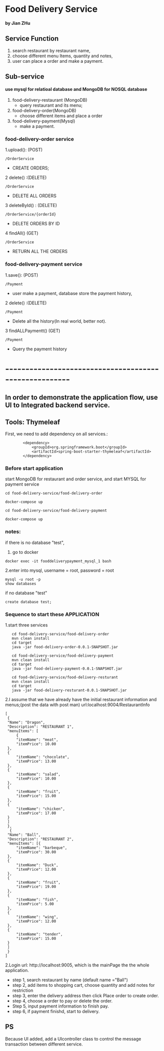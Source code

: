 
# Food Delivery Service
#### by Jian ZHu

## Service Function
1. search restaurant by restaurant name,
2. choose different menu Items, quantity and notes,
3. user can place a order and make a payment.



## Sub-service
#### use mysql for relatioal database and MongoDB for NOSQL database


1. food-delivery-restaurant (MongoDB)
     * query restaurant and its menu;
2. food-delivery-order(MongoDB)
     * choose different items and place a order
3. food-delivery-payment(Mysql)
     * make a payment. 
     
   
### food-delivery-order service

1.upload(): (POST)
```
/OrderService
```
   * CREATE ORDERS;

2 delete() :(DELETE)
```
/OrderService
```
   * DELETE ALL ORDERS
   
3 deleteById() : (DELETE)
```
/OrderService/{orderId}
```
* DELETE ORDERS BY ID

4 findAll() (GET)
```
/OrderService
```
   * RETURN ALL THE ORDERS


### food-delivery-payment service
1.save(): (POST)
```
/Payment
```
   * user make a payment, database store the payment history,

2 delete() :(DELETE)
```
/Payment
```
   * Delete all the history(In real world, better not).
   
3 findALLPaymentt() (GET)
```
/Payment
```
   * Query the payment history


# ------------------------------------------------------

## In order to demonstrate the application flow, use UI to Integrated backend service.
## Tools: Thymeleaf
First, we need to add dependency on all services.:
```
		<dependency>
			<groupId>org.springframework.boot</groupId>
			<artifactId>spring-boot-starter-thymeleaf</artifactId>
		</dependency>
```

### Before start application
start MongoDB for restaurant and order service, and start MYSQL for payment service

```
cd food-delivery-service/food-delivery-order
```

```
docker-compose up
```
```
cd food-delivery-service/food-delivery-payment
```

```
docker-compose up
```
### notes:
if there is no database "test", 
1. go to docker 
```
docker exec -it fooddeliverypayment_mysql_1 bash
```
2.enter into mysql, username = root, password = root
```
mysql -u root -p
show databases
```
if no database "test"

```
create database test;
```
### Sequence to start these APPLICATION
1.start three services
```
   cd food-delivery-service/food-delivery-order
   mvn clean install
   cd target
   java -jar food-delivery-order-0.0.1-SNAPSHOT.jar 
```

```
   cd food-delivery-service/food-delivery-payment
   mvn clean install
   cd target
   java -jar food-delivery-payment-0.0.1-SNAPSHOT.jar 
```

```
   cd food-delivery-service/food-delivery-resturant
   mvn clean install
   cd target
   java -jar food-delivery-resturant-0.0.1-SNAPSHOT.jar 
```
   2.I assume that we have already have the initial restaurant information and menus;(post the data with post man) 
   url:localhost:9004/RestaurantInfo
   ```
   [
    {
    "Name": "Dragon",
    "Description": "RESTAURANT 1",
    "menuItems": [
    	{
   		"itemName": "meat",
   		"itemPrice": 10.00
   	},
   	{
   		"itemName": "chocolate",
   		"itemPrice": 13.00
   	},
   	{
   		"itemName": "salad",
   		"itemPrice": 10.00
   	},
   	{
   		"itemName": "fruit",
   		"itemPrice": 15.00
   	},
   	{
   		"itemName": "chicken",
   		"itemPrice": 17.00
   	}
   	]
    },
     {
    "Name": "Ball",
    "Description": "RESTAURANT 2",
    "menuItems": [{
   		"itemName": "barbeque",
   		"itemPrice": 30.00
   	},
   	{
   		"itemName": "Duck",
   		"itemPrice": 12.00
   	},
   	{
   		"itemName": "fruit",
   		"itemPrice": 19.00
   	},
   	{
   		"itemName": "fish",
   		"itemPrice": 5.00
   	},
   	{
   		"itemName": "wing",
   		"itemPrice": 12.00
   	},
   	{
   		"itemName": "tender",
   		"itemPrice": 15.00
   	}
   	]
    }
   ]

   ```
   
   
   2.Login url: http://localhost:9005, which is the mainPage the the whole application.
   * step 1, search restaurant by name (default name ="Ball")
   * step 2, add items to shopping cart, choose quantity and add notes for restriction
   * step 3, enter the delivery address then click Place order to create order.
   * step 4, choose a order to pay or delete the order.
   * Step 5, input payment information to finish pay.
   * step 6, if payment finishd, start to delivery.
   
   
   
   


## PS
 Because UI added, add a UIcontroller class to control the message transaction between different service.
  
